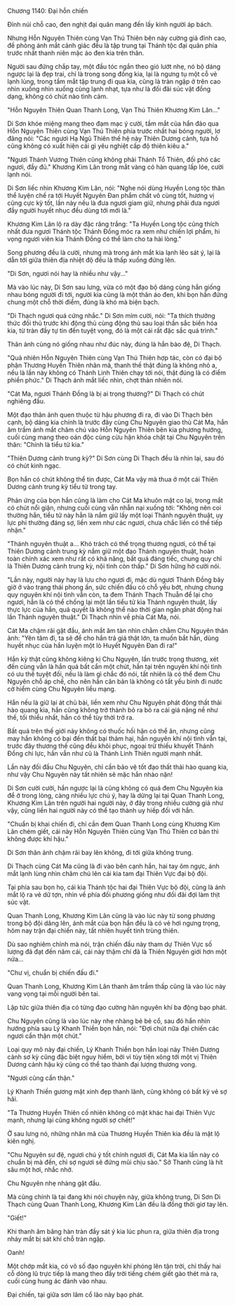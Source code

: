 




Chương 1140: Đại hỗn chiến


Đỉnh núi chỗ cao, đen nghịt đại quân mang đến lấy kinh người áp bách.

Nhưng Hỗn Nguyên Thiên cùng Vạn Thú Thiên bên này cường giả đỉnh cao, đề phòng ánh mắt cảnh giác đều là tập trung tại Thánh tộc đại quân phía trước nhất thanh niên mặc áo đen kia trên thân.

Người sau đứng chắp tay, một đầu tóc ngắn theo gió lướt nhẹ, nó bộ dáng ngược lại là đẹp trai, chỉ là trong song đồng kia, lại là ngưng tụ một cỗ vẻ lạnh lùng, trong tầm mắt tập trung đi qua kia, cũng là tràn ngập ở trên cao nhìn xuống nhìn xuống cùng lạnh nhạt, tựa như là đối đãi súc vật đồng dạng, không có chút nào tình cảm.

"Hỗn Nguyên Thiên Quan Thanh Long, Vạn Thú Thiên Khương Kim Lân..."

Di Sơn khóe miệng mang theo đạm mạc ý cười, tầm mắt của hắn đảo qua Hỗn Nguyên Thiên cùng Vạn Thú Thiên phía trước nhất hai bóng người, lơ đãng nói: "Các ngươi Hạ Ngũ Thiên thế hệ này Thiên Dương cảnh, tựa hồ cũng không có xuất hiện cái gì yêu nghiệt cấp độ thiên kiêu a."

"Ngươi Thánh Vương Thiên cũng không phải Thánh Tổ Thiên, đối phó các ngươi, đầy đủ." Khương Kim Lân trong mắt vàng có hàn quang lấp lóe, cười lạnh nói.

Di Sơn liếc nhìn Khương Kim Lân, nói: "Nghe nói dùng Huyền Long tộc thân thể luyện chế ra tới Huyết Nguyên Đan phẩm chất vô cùng tốt, hương vị cũng cực kỳ tốt, lần này nếu là đưa ngươi giam giữ, nhưng phải đưa ngươi đầy người huyết nhục đều dùng tới mới là."

Khương Kim Lân lộ ra dày đặc răng trắng: "Ta Huyền Long tộc cũng thích nhất đưa ngươi Thánh tộc Thánh Đồng móc ra xem như chiến lợi phẩm, hi vọng ngươi viên kia Thánh Đồng có thể làm cho ta hài lòng."

Song phương đều là cười, nhưng mà trong ánh mắt kia lạnh lẽo sát ý, lại là dẫn tới giữa thiên địa nhiệt độ đều là thấp xuống đứng lên.

"Di Sơn, ngươi nói hay là nhiều như vậy..."

Mà vào lúc này, Di Sơn sau lưng, vừa có một đạo bộ dáng cùng hắn giống nhau bóng người đi tới, người kia cũng là một thân áo đen, khi bọn hắn đứng chung một chỗ thời điểm, đúng là khó mà biện bạch.

"Di Thạch ngươi quá cứng nhắc." Di Sơn mỉm cười, nói: "Ta thích thưởng thức đối thủ trước khi động thủ cùng động thủ sau loại thần sắc biến hóa kia, từ tràn đầy tự tin đến tuyệt vọng, đó là một cái rất đặc sắc quá trình."

Thân ảnh cùng nó giống nhau như đúc này, đúng là hắn bào đệ, Di Thạch.

"Quả nhiên Hỗn Nguyên Thiên cùng Vạn Thú Thiên hợp tác, còn có đại bộ phận Thương Huyền Thiên nhân mã, thanh thế thật đúng là không nhỏ a, nếu là lần này không có Thánh Linh Thiên chạy tới nói, thật đúng là có điểm phiền phức." Di Thạch ánh mắt liếc nhìn, chợt thản nhiên nói.

"Cát Ma, ngươi Thánh Đồng là bị ai trọng thương?" Di Thạch có chút nghiêng đầu.

Một đạo thân ảnh quen thuộc từ hậu phương đi ra, đi vào Di Thạch bên cạnh, bộ dáng kia chính là trước đây cùng Chu Nguyên giao thủ Cát Ma, hắn âm trầm ánh mắt chăm chú vào Hỗn Nguyên Thiên bên kia phương hướng, cuối cùng mang theo oán độc cùng cừu hận khóa chặt tại Chu Nguyên trên thân: "Chính là tiểu tử kia."

"Thiên Dương cảnh trung kỳ?" Di Sơn cùng Di Thạch đều là nhìn lại, sau đó có chút kinh ngạc.

Bọn hắn có chút không thể tin được, Cát Ma vậy mà thua ở một cái Thiên Dương cảnh trung kỳ tiểu tử trong tay.

Phản ứng của bọn hắn cũng là làm cho Cát Ma khuôn mặt co lại, trong mắt có chút nổi giận, nhưng cuối cùng vẫn nhẫn nại xuống tới: "Không nên coi thường hắn, tiểu tử này hẳn là nắm giữ lấy một loại Thánh nguyên thuật, uy lực phi thường đáng sợ, liền xem như các ngươi, chưa chắc liền có thể tiếp nhận."

"Thánh nguyên thuật a... Khó trách có thể trọng thương ngươi, có thể tại Thiên Dương cảnh trung kỳ nắm giữ một đạo Thánh nguyên thuật, hoàn toàn chính xác xem như rất có khả năng, bất quá đáng tiếc, chung quy chỉ là Thiên Dương cảnh trung kỳ, nội tình còn thấp." Di Sơn hững hờ cười nói.

"Lần này, người này hay là lưu cho ngươi đi, mặc dù ngươi Thánh Đồng bây giờ ở vào trạng thái phong ấn, sức chiến đấu có chỗ yếu bớt, nhưng chung quy nguyên khí nội tình vẫn còn, ta đem Thánh Thạch Thuẫn để lại cho ngươi, hẳn là có thể chống lại một lần tiểu tử kia Thánh nguyên thuật, lấy thực lực của hắn, quả quyết là không thể nào thời gian ngắn phát động hai lần Thánh nguyên thuật." Di Thạch nhìn về phía Cát Ma, nói.

Cát Ma chậm rãi gật đầu, ánh mắt âm tàn nhìn chằm chằm Chu Nguyên thân ảnh: "Yên tâm đi, ta sẽ để cho hắn trả giá thật lớn, ta muốn bắt hắn, dùng huyết nhục của hắn luyện một lò Huyết Nguyên Đan đi ra!"

Hắn kỳ thật cũng không kiêng kị Chu Nguyên, lần trước trọng thương, xét đến cùng vẫn là hắn quá bất cẩn một chút, hắn tại trên nguyên khí nội tình có ưu thế tuyệt đối, nếu là làm gì chắc đó nói, tất nhiên là có thể đem Chu Nguyên chỗ áp chế, cho nên hắn căn bản là không có tất yếu binh đi nước cờ hiểm cùng Chu Nguyên liều mạng.

Hắn nếu là giữ lại át chủ bài, liền xem như Chu Nguyên phát động thất thải hào quang kia, hắn cũng không trở thành bỏ ra bỏ ra cái giá nặng nề như thế, tối thiểu nhất, hắn có thể tùy thời trở ra.

Bất quá trên thế giới này không có thuốc hối hận có thể ăn, nhưng cũng may hắn không có bại đến thất bại thảm hại, hắn nguyên khí nội tình vẫn tại, trước đây thương thế cũng đều khôi phục, ngoại trừ thiếu khuyết Thánh Đồng chi lực, hắn vẫn như cũ là Thánh Linh Thiên người mạnh nhất.

Lần này đối đầu Chu Nguyên, chỉ cần bảo vệ tốt đạo thất thải hào quang kia, như vậy Chu Nguyên này tất nhiên sẽ mặc hắn nhào nặn!

Di Sơn cười cười, hắn ngược lại là cũng không có quá đem Chu Nguyên kia để ở trong lòng, càng nhiều lực chú ý, hay là dừng lại tại Quan Thanh Long, Khương Kim Lân trên người hai người này, ở đây trong nhiều cường giả như vậy, cũng liền hai người này có thể tạo thành uy hiếp đối với hắn.

"Chuẩn bị khai chiến đi, chỉ cần đem Quan Thanh Long cùng Khương Kim Lân chém giết, cái này Hỗn Nguyên Thiên cùng Vạn Thú Thiên cơ bản thì không được khí hậu."

Di Sơn thân ảnh chậm rãi bay lên không, đi tới giữa không trung.

Di Thạch cùng Cát Ma cũng là đi vào bên cạnh hắn, hai tay ôm ngực, ánh mắt lạnh lùng nhìn chăm chú lên cái kia tam đại Thiên Vực đại bộ đội.

Tại phía sau bọn họ, cái kia Thánh tộc hai đại Thiên Vực bộ đội, cũng là ánh mắt lộ ra vẻ dữ tợn, nhìn về phía đối phương giống như đối đãi đợi làm thịt súc vật.

Quan Thanh Long, Khương Kim Lân cũng là vào lúc này từ song phương trong bộ đội dâng lên, ánh mắt của bọn hắn đều là có vẻ hơi ngưng trọng, hôm nay trận đại chiến này, tất nhiên huyết tinh trùng thiên.

Dù sao nghiêm chỉnh mà nói, trận chiến đấu này tham dự Thiên Vực số lượng đã đạt đến năm cái, cái này thậm chí đã là Thiên Nguyên giới hơn một nửa...

"Chư vị, chuẩn bị chiến đấu đi."

Quan Thanh Long, Khương Kim Lân thanh âm trầm thấp cũng là vào lúc này vang vọng tại mỗi người bên tai.

Lập tức giữa thiên địa có từng đạo cường hãn nguyên khí ba động bạo phát.

Chu Nguyên cũng là vào lúc này nhẹ nhàng bẻ bẻ cổ, sau đó hắn nhìn hướng phía sau Lý Khanh Thiền bọn hắn, nói: "Đợi chút nữa đại chiến các ngươi cẩn thận một chút."

Loại quy mô này đại chiến, Lý Khanh Thiền bọn hắn loại này Thiên Dương cảnh sơ kỳ cũng đặc biệt nguy hiểm, bởi vì tùy tiện xông tới một vị Thiên Dương cảnh hậu kỳ cũng có thể tạo thành đại lượng thương vong.

"Ngươi cũng cẩn thận."

Lý Khanh Thiền gương mặt xinh đẹp thanh lãnh, cũng không có bất kỳ vẻ sợ hãi.

"Ta Thương Huyền Thiên cố nhiên không có mặt khác hai đại Thiên Vực mạnh, nhưng lại cũng không người sợ chết!"

Ở sau lưng nó, những nhân mã của Thương Huyền Thiên kia đều là mặt lộ kiên nghị.

"Chu Nguyên sư đệ, ngươi chú ý tốt chính ngươi đi, Cát Ma kia lần này có chuẩn bị mà đến, chỉ sợ ngươi sẽ đứng mũi chịu sào." Sở Thanh cũng là hít sâu một hơi, nhắc nhở.

Chu Nguyên nhẹ nhàng gật đầu.

Mà cũng chính là tại đang khi nói chuyện này, giữa không trung, Di Sơn Di Thạch cùng Quan Thanh Long, Khương Kim Lân đều là đồng thời giơ tay lên.

"Giết!"

Khi thanh âm băng hàn tràn đầy sát ý kia lúc phun ra, giữa thiên địa trong nháy mắt bị sát khí chỗ tràn ngập.

Oanh!

Một chớp mắt kia, có vô số đạo nguyên khí phóng lên tận trời, chỉ thấy hai cỗ dòng lũ trực tiếp là mang theo đầy trời tiếng chém giết gào thét mà ra, cuối cùng hung ác đánh vào nhau.

Đại chiến, tại giữa sơn lâm cổ lão này bạo phát.




